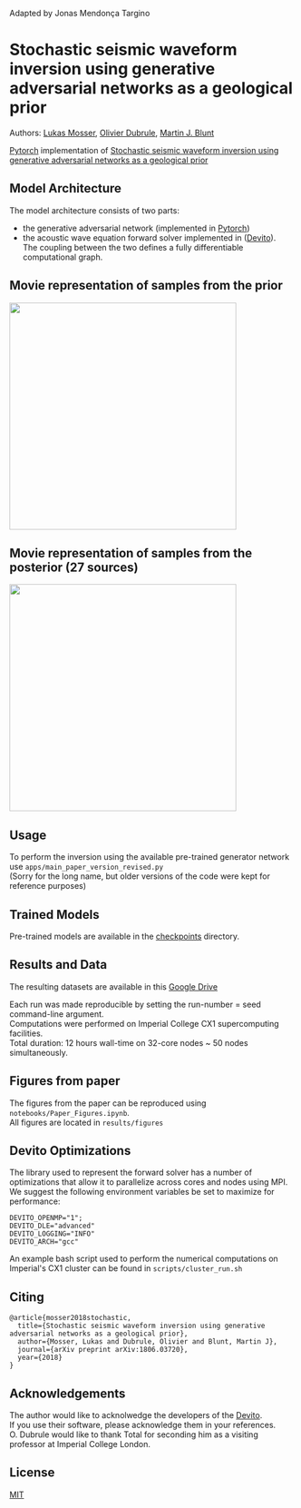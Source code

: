 Adapted by Jonas Mendonça Targino

# Stochastic seismic waveform inversion using generative adversarial networks as a geological prior

Authors: [Lukas Mosser](https://twitter.com/porestar), [Olivier Dubrule](https://www.imperial.ac.uk/people/o.dubrule), [Martin J. Blunt](https://www.imperial.ac.uk/people/m.blunt) 

[Pytorch](https://pytorch.org) implementation of [Stochastic seismic waveform inversion using generative adversarial networks as a geological prior](https://arxiv.org/abs/1806.03720)

## Model Architecture

The model architecture consists of two parts:  
 - the generative adversarial network (implemented in [Pytorch](https://pytorch.org))   
 - the acoustic wave equation forward solver implemented in  ([Devito](https://www.opesci.org/devito)).  
The coupling between the two defines a fully differentiable computational graph.

## Movie representation of samples from the prior

<img src="https://github.com/LukasMosser/stochastic_seismic_waveform_inversion/raw/master/results/animations/movie_prior.gif" width="400">

## Movie representation of samples from the posterior (27 sources)

<img src="https://github.com/LukasMosser/stochastic_seismic_waveform_inversion/raw/master/results/animations/movie_posterior.gif" width="400">

## Usage

To perform the inversion using the available pre-trained generator network use ``` apps/main_paper_version_revised.py ```  
(Sorry for the long name, but older versions of the code were kept for reference purposes)
  
## Trained Models
Pre-trained models are available in the  [checkpoints](checkpoints/) directory.

## Results and Data

The resulting datasets are available in this [Google Drive](https://drive.google.com/drive/folders/1xLkLwDxAGVmfz-o2DzImgr8fP0fQNHW4?usp=sharing)  
 
Each run was made reproducible by setting the run-number = seed command-line argument.  
Computations were performed on Imperial College CX1 supercomputing facilities.  
Total duration: 12 hours wall-time on 32-core nodes ~ 50 nodes simultaneously.  

## Figures from paper

The figures from the paper can be reproduced using ```notebooks/Paper_Figures.ipynb```.  
All figures are located in ```results/figures```

## Devito Optimizations

The library used to represent the forward solver has a number of optimizations that allow it to parallelize across
cores and nodes using MPI.  
We suggest the following environment variables be set to maximize for performance:

```
DEVITO_OPENMP="1";
DEVITO_DLE="advanced"
DEVITO_LOGGING="INFO"
DEVITO_ARCH="gcc"
```

An example bash script used to perform the numerical computations on Imperial's CX1 cluster can be found in ```scripts/cluster_run.sh```

## Citing

```
@article{mosser2018stochastic,
  title={Stochastic seismic waveform inversion using generative adversarial networks as a geological prior},
  author={Mosser, Lukas and Dubrule, Olivier and Blunt, Martin J},
  journal={arXiv preprint arXiv:1806.03720},
  year={2018}
}
```

## Acknowledgements

The author would like to acknolwedge the developers of the [Devito](https://www.opesci.org/devito/).  
If you use their software, please acknowledge them in your references.  
O. Dubrule would like to thank Total for seconding him as a visiting professor at Imperial College London.

## License

[MIT](LICENSE)
